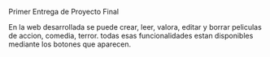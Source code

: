 Primer Entrega  de Proyecto Final

En la web desarrollada se puede crear, leer, valora, editar y borrar peliculas de accion, comedia, terror. todas esas funcionalidades estan disponibles mediante los botones que aparecen.
